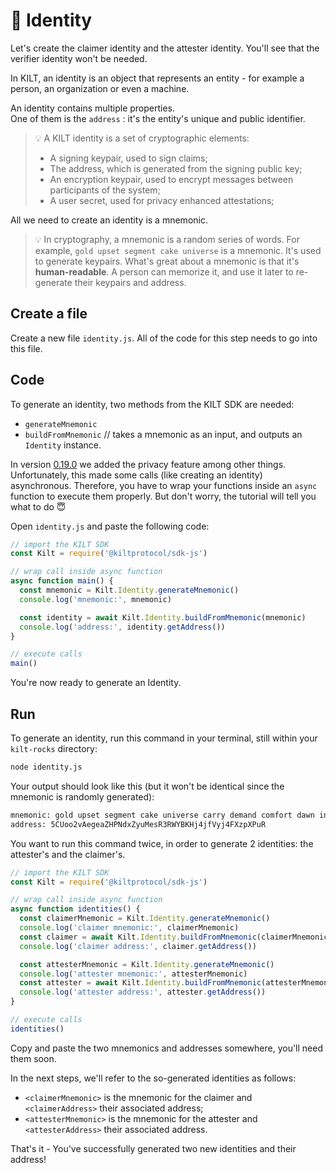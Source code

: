 # 👤 Identity

Let's create the <span class="label-role claimer">claimer</span> identity and the <span class="label-role attester">attester</span> identity. You'll see that the <span class="label-role verifier">verifier</span> identity won't be needed.

In KILT, an identity is an object that represents an entity - for example a person, an organization or even a machine.

An identity contains multiple properties.  
One of them is the `address` : it's the entity's unique and public identifier.

> 💡 A KILT identity is a set of cryptographic elements:
>
> - A signing keypair, used to sign claims;
> - The address, which is generated from the signing public key;
> - An encryption keypair, used to encrypt messages between participants of the system;
> - A user secret, used for privacy enhanced attestations;

All we need to create an identity is a mnemonic.

> 💡 In cryptography, a mnemonic is a random series of words. For example, `gold upset segment cake universe` is a mnemonic. It's used to generate keypairs. What's great about a mnemonic is that it's **human-readable**. A person can memorize it, and use it later to re-generate their keypairs and address.

## Create a file

Create a new file `identity.js`.
All of the code for this step needs to go into this file.

## Code

To generate an identity, two methods from the KILT SDK are needed:

- `generateMnemonic`
- `buildFromMnemonic` // takes a mnemonic as an input, and outputs an `Identity` instance.

In version [0.19.0](https://github.com/KILTprotocol/sdk-js/releases/tag/0.19.0) we added the privacy feature among other things. Unfortunately, this made some calls (like creating an identity) asynchronous. Therefore, you have to wrap your functions inside an `async` function to execute them properly. But don't worry, the tutorial will tell you what to do 😇

Open `identity.js` and paste the following code:

[comment]: <copy and paste 🚧 1️⃣ identity_example from 1_identity.ts>
[comment]: <IMPORTANT ❗️ Respect the UNCOMMENT-LINE and REMOVE-LINE comments>

```javascript
// import the KILT SDK
const Kilt = require('@kiltprotocol/sdk-js')

// wrap call inside async function
async function main() {
  const mnemonic = Kilt.Identity.generateMnemonic()
  console.log('mnemonic:', mnemonic)

  const identity = await Kilt.Identity.buildFromMnemonic(mnemonic)
  console.log('address:', identity.getAddress())
}

// execute calls
main()
```

You're now ready to generate an Identity.

## Run

To generate an identity, run this command in your terminal, still within your `kilt-rocks` directory:

```bash
node identity.js
```

Your output should look like this (but it won't be identical since the mnemonic is randomly generated):

```bash
mnemonic: gold upset segment cake universe carry demand comfort dawn invite element capital
address: 5CUoo2vAegeaZHPNdxZyuMesR3RWYBKHj4jfVyj4FXzpXPuR
```

You want to run this command twice, in order to generate 2 identities: the <span class="label-role attester">attester</span>'s and the <span class="label-role claimer">claimer</span>'s.

[comment]: <copy and paste 🚧 2️⃣ identities_example from 1_identity.ts>
[comment]: <IMPORTANT ❗️ Respect the UNCOMMENT-LINE and REMOVE-LINE comments>

```javascript
// import the KILT SDK
const Kilt = require('@kiltprotocol/sdk-js')

// wrap call inside async function
async function identities() {
  const claimerMnemonic = Kilt.Identity.generateMnemonic()
  console.log('claimer mnemonic:', claimerMnemonic)
  const claimer = await Kilt.Identity.buildFromMnemonic(claimerMnemonic)
  console.log('claimer address:', claimer.getAddress())

  const attesterMnemonic = Kilt.Identity.generateMnemonic()
  console.log('attester mnemonic:', attesterMnemonic)
  const attester = await Kilt.Identity.buildFromMnemonic(attesterMnemonic)
  console.log('attester address:', attester.getAddress())
}

// execute calls
identities()
```

Copy and paste the two mnemonics and addresses somewhere, you'll need them soon.

In the next steps, we'll refer to the so-generated identities as follows:

- `<claimerMnemonic>` is the mnemonic for the claimer and `<claimerAddress>` their associated address;
- `<attesterMnemonic>` is the mnemonic for the attester and `<attesterAddress>` their associated address.

That's it - You've successfully generated two new identities and their address!
